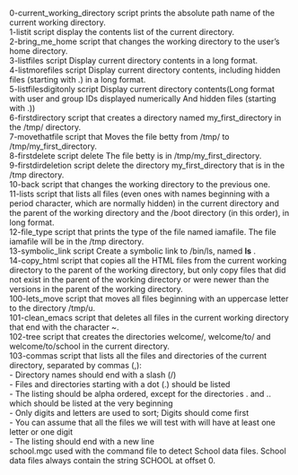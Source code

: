 0-current_working_directory script prints the absolute path name of the current working directory.
<br>
1-listit script display the contents list of the current directory.
<br>
2-bring_me_home script that changes the working directory to the user’s home directory.
<br>
3-listfiles script Display current directory contents in a long format.
<br>
4-listmorefiles script Display current directory contents, including hidden files (starting with .) in a long format.
<br>
5-listfilesdigitonly script Display current directory contents(Long format with user and group IDs displayed numerically And hidden files (starting with .))
<br>
6-firstdirectory script that creates a directory named my_first_directory in the /tmp/ directory.
<br>
7-movethatfile script that Moves the file betty from /tmp/ to /tmp/my_first_directory.
<br>
8-firstdelete script delete The file betty is in /tmp/my_first_directory.
<br>
9-firstdirdeletion script delete the directory my_first_directory that is in the /tmp directory.
<br>
10-back script that changes the working directory to the previous one.
<br>
11-lists script that lists all files (even ones with names beginning with a period character, which are normally hidden) in the current directory and the parent of the working directory and the /boot directory (in this order), in long format.
<br>
12-file_type script that prints the type of the file named iamafile. The file iamafile will be in the /tmp directory.
<br>
13-symbolic_link script Create a symbolic link to /bin/ls, named __ls__ .
<br>
14-copy_html script that copies all the HTML files from the current working directory to the parent of the working directory, but only copy files that did not exist in the parent of the working directory or were newer than the versions in the parent of the working directory.
<br>
100-lets_move script that moves all files beginning with an uppercase letter to the directory /tmp/u.
<br>
101-clean_emacs script that deletes all files in the current working directory that end with the character ~.
<br>
102-tree script that creates the directories welcome/, welcome/to/ and welcome/to/school in the current directory.
<br>
103-commas script that lists all the files and directories of the current directory, separated by commas (,):<br>
	- Directory names should end with a slash (/)<br>
	- Files and directories starting with a dot (.) should be listed<br>
	- The listing should be alpha ordered, except for the directories . and .. which should be listed at the very beginning<br>
	- Only digits and letters are used to sort; Digits should come first<br>
	- You can assume that all the files we will test with will have at least one letter or one digit<br>
	- The listing should end with a new line
<br>
school.mgc  used with the command file to detect School data files. School data files always contain the string SCHOOL at offset 0.
